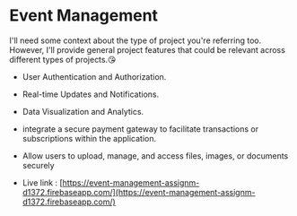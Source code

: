 # Event Management

I'll need some context about the type of project you're referring too. However, I'll provide general project features that could be relevant across different types of projects.😘 

- User Authentication and Authorization. 
- Real-time Updates and Notifications. 
- Data Visualization and Analytics.
- integrate a secure payment gateway to facilitate transactions or subscriptions within the application.
- Allow users to upload, manage, and access files, images, or documents securely

- Live link : [https://event-management-assignm-d1372.firebaseapp.com/](https://event-management-assignm-d1372.firebaseapp.com/) 
